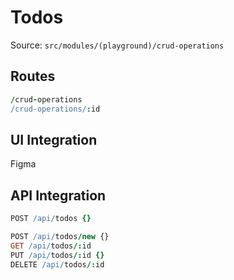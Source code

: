 # Todos

Source: `src/modules/(playground)/crud-operations`

## Routes

```coffee
/crud-operations
/crud-operations/:id
```

## UI Integration

Figma

## API Integration

```coffee
POST /api/todos {}
```

```coffee
POST /api/todos/new {}
GET /api/todos/:id
PUT /api/todos/:id {}
DELETE /api/todos/:id
```

